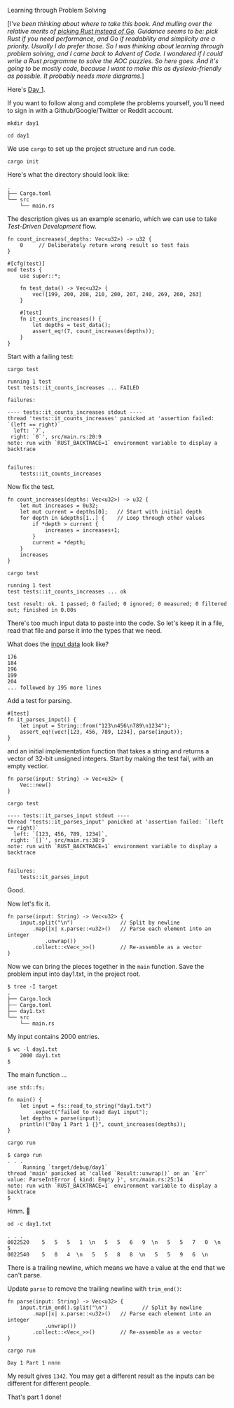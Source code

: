 Learning through Problem Solving

[_I've been thinking about where to take this book. And mulling over the relative merits of [picking Rust instead of Go](https://blog.logrocket.com/when-to-use-rust-and-when-to-use-golang/). Guidance seems to be: pick Rust if you need performance, and Go if readability and simplicity are a priority. Usually I do prefer those. So I was thinking about learning through problem solving, and I came back to Advent of Code. I wondered if I could write a Rust programme to solve the AOC puzzles. So here goes. And it's going to be mostly code, because I want to make this as dyslexia-friendly as possible. It probably needs more diagrams._]

Here's [Day 1](https://adventofcode.com/2021/day/1).

If you want to follow along and complete the problems yourself, you'll need to sign in with a Github/Google/Twitter or Reddit account.

`mkdir day1`

`cd day1`

We use `cargo` to set up the project structure and run code.

`cargo init`

Here's what the directory should look like:

```
.
├── Cargo.toml
└── src
    └── main.rs
```

The description gives us an example scenario, which we can use to take _Test-Driven Development_ flow.

```
fn count_increases(_depths: Vec<u32>) -> u32 {
    0     // Deliberately return wrong result so test fais
}

#[cfg(test)]
mod tests {
    use super::*;

    fn test_data() -> Vec<u32> {
        vec![199, 200, 208, 210, 200, 207, 240, 269, 260, 263]
    }

    #[test]
    fn it_counts_increases() {
        let depths = test_data();
        assert_eq!(7, count_increases(depths));
    }
}
```

Start with a failing test:

`cargo test`

```
running 1 test
test tests::it_counts_increases ... FAILED

failures:

---- tests::it_counts_increases stdout ----
thread 'tests::it_counts_increases' panicked at 'assertion failed: `(left == right)`
  left: `7`,
 right: `0`', src/main.rs:20:9
note: run with `RUST_BACKTRACE=1` environment variable to display a backtrace


failures:
    tests::it_counts_increases

```

Now fix the test.

```
fn count_increases(depths: Vec<u32>) -> u32 {
    let mut increases = 0u32;
    let mut current = depths[0];   // Start with initial depth
    for depth in &depths[1..] {    // Loop through other values
        if *depth > current {
            increases = increases+1;
        }
        current = *depth;
    }
    increases
}
```

`cargo test`

```
running 1 test
test tests::it_counts_increases ... ok

test result: ok. 1 passed; 0 failed; 0 ignored; 0 measured; 0 filtered out; finished in 0.00s
```

There's too much input data to paste into the code. So let's keep it in a file, read that file and parse it into the types that we need.

What does the [input data](https://adventofcode.com/2021/day/1/input) look like?

```
176
184
196
199
204
... followed by 195 more lines
```

Add a test for parsing.

```
#[test]
fn it_parses_input() {
    let input = String::from("123\n456\n789\n1234");
    assert_eq!(vec![123, 456, 789, 1234], parse(input));
}
```    

and an initial implementation function that takes a string and returns a vector of 32-bit unsigned integers. Start by making the test fail, with an empty vectior.

```
fn parse(input: String) -> Vec<u32> {
    Vec::new()
}
```

`cargo test`

```
---- tests::it_parses_input stdout ----
thread 'tests::it_parses_input' panicked at 'assertion failed: `(left == right)`
  left: `[123, 456, 789, 1234]`,
 right: `[]`', src/main.rs:38:9
note: run with `RUST_BACKTRACE=1` environment variable to display a backtrace


failures:
    tests::it_parses_input
```    

Good.

Now let's fix it.

```
fn parse(input: String) -> Vec<u32> {
    input.split("\n")               // Split by newline
        .map(|x| x.parse::<u32>()   // Parse each element into an integer
            .unwrap())
        .collect::<Vec<_>>()        // Re-assemble as a vector
}
```

Now we can bring the pieces together in the `main` function. Save the problem input into day1.txt, in the project root.

```
$ tree -I target
.
├── Cargo.lock
├── Cargo.toml
├── day1.txt
└── src
    └── main.rs
```

My input contains 2000 entries.

```
$ wc -l day1.txt
    2000 day1.txt
$
```

The main function ...

```
use std::fs;
    
fn main() {
    let input = fs::read_to_string("day1.txt")
        .expect("failed to read day1 input");
    let depths = parse(input);
    println!("Day 1 Part 1 {}", count_increases(depths));
}
```

`cargo run`

```
$ cargo run
. . .
     Running `target/debug/day1`
thread 'main' panicked at 'called `Result::unwrap()` on an `Err` value: ParseIntError { kind: Empty }', src/main.rs:25:14
note: run with `RUST_BACKTRACE=1` environment variable to display a backtrace
$
```

Hmm. :thinking:

`od -c day1.txt`

```
. . .
0022520    5   5   5   1  \n   5   5   6   9  \n   5   5   7   0  \n   5
0022540    5   8   4  \n   5   5   8   8  \n   5   5   9   6  \n
```

There is a trailing newline, which means we have a value at the end that we can't parse.

Update `parse` to remove the trailing newline with `trim_end()`:

```
fn parse(input: String) -> Vec<u32> {
    input.trim_end().split("\n")           // Split by newline
        .map(|x| x.parse::<u32>()   // Parse each element into an integer
            .unwrap())
        .collect::<Vec<_>>()        // Re-assemble as a vector
}
```

`cargo run`

`Day 1 Part 1 nnnn`

My result gives `1342`. You may get a different result as the inputs can be different for different people.

That's part 1 done!

